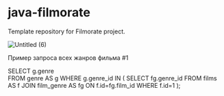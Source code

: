 # java-filmorate
Template repository for Filmorate project.


![Untitled (6)](https://github.com/MatveyStrakhov/java-filmorate/assets/126389529/af3c9420-647f-473e-8dbd-b27cadbac599)

Пример запроса всех жанров фильма #1


SELECT g.genre  
FROM genre AS g
WHERE g.genre_id IN (
SELECT fg.genre_id
FROM films AS f
JOIN film_genre AS fg ON f.id=fg.film_id
WHERE f.id=1
);